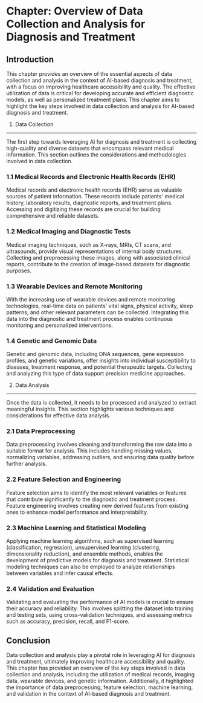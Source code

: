 Chapter: Overview of Data Collection and Analysis for Diagnosis and Treatment
=============================================================================

Introduction
------------

This chapter provides an overview of the essential aspects of data collection and analysis in the context of AI-based diagnosis and treatment, with a focus on improving healthcare accessibility and quality. The effective utilization of data is critical for developing accurate and efficient diagnostic models, as well as personalized treatment plans. This chapter aims to highlight the key steps involved in data collection and analysis for AI-based diagnosis and treatment.

1. Data Collection
------------------

The first step towards leveraging AI for diagnosis and treatment is collecting high-quality and diverse datasets that encompass relevant medical information. This section outlines the considerations and methodologies involved in data collection.

### 1.1 Medical Records and Electronic Health Records (EHR)

Medical records and electronic health records (EHR) serve as valuable sources of patient information. These records include patients' medical history, laboratory results, diagnostic reports, and treatment plans. Accessing and digitizing these records are crucial for building comprehensive and reliable datasets.

### 1.2 Medical Imaging and Diagnostic Tests

Medical imaging techniques, such as X-rays, MRIs, CT scans, and ultrasounds, provide visual representations of internal body structures. Collecting and preprocessing these images, along with associated clinical reports, contribute to the creation of image-based datasets for diagnostic purposes.

### 1.3 Wearable Devices and Remote Monitoring

With the increasing use of wearable devices and remote monitoring technologies, real-time data on patients' vital signs, physical activity, sleep patterns, and other relevant parameters can be collected. Integrating this data into the diagnostic and treatment process enables continuous monitoring and personalized interventions.

### 1.4 Genetic and Genomic Data

Genetic and genomic data, including DNA sequences, gene expression profiles, and genetic variations, offer insights into individual susceptibility to diseases, treatment response, and potential therapeutic targets. Collecting and analyzing this type of data support precision medicine approaches.

2. Data Analysis
----------------

Once the data is collected, it needs to be processed and analyzed to extract meaningful insights. This section highlights various techniques and considerations for effective data analysis.

### 2.1 Data Preprocessing

Data preprocessing involves cleaning and transforming the raw data into a suitable format for analysis. This includes handling missing values, normalizing variables, addressing outliers, and ensuring data quality before further analysis.

### 2.2 Feature Selection and Engineering

Feature selection aims to identify the most relevant variables or features that contribute significantly to the diagnostic and treatment process. Feature engineering involves creating new derived features from existing ones to enhance model performance and interpretability.

### 2.3 Machine Learning and Statistical Modeling

Applying machine learning algorithms, such as supervised learning (classification, regression), unsupervised learning (clustering, dimensionality reduction), and ensemble methods, enables the development of predictive models for diagnosis and treatment. Statistical modeling techniques can also be employed to analyze relationships between variables and infer causal effects.

### 2.4 Validation and Evaluation

Validating and evaluating the performance of AI models is crucial to ensure their accuracy and reliability. This involves splitting the dataset into training and testing sets, using cross-validation techniques, and assessing metrics such as accuracy, precision, recall, and F1-score.

Conclusion
----------

Data collection and analysis play a pivotal role in leveraging AI for diagnosis and treatment, ultimately improving healthcare accessibility and quality. This chapter has provided an overview of the key steps involved in data collection and analysis, including the utilization of medical records, imaging data, wearable devices, and genetic information. Additionally, it highlighted the importance of data preprocessing, feature selection, machine learning, and validation in the context of AI-based diagnosis and treatment.

